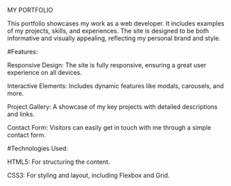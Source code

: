 MY PORTFOLIO

This portfolio showcases my work as a web developer. It includes examples of my projects, skills, and experiences. The site is designed to be both informative and visually appealing, reflecting my personal brand and style.


#Features:

Responsive Design: The site is fully responsive, ensuring a great user experience on all devices.

Interactive Elements: Includes dynamic features like modals, carousels, and more.

Project Gallery: A showcase of my key projects with detailed descriptions and links.

Contact Form: Visitors can easily get in touch with me through a simple contact form.



#Technologies Used:

HTML5: For structuring the content.

CSS3: For styling and layout, including Flexbox and Grid.
